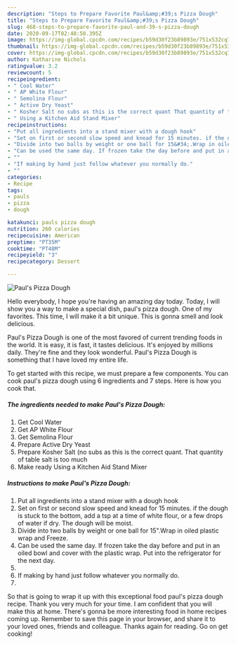```yaml
---
description: "Steps to Prepare Favorite Paul&amp;#39;s Pizza Dough"
title: "Steps to Prepare Favorite Paul&amp;#39;s Pizza Dough"
slug: 468-steps-to-prepare-favorite-paul-and-39-s-pizza-dough
date: 2020-09-17T02:48:50.395Z
image: https://img-global.cpcdn.com/recipes/b59d30f23b89893e/751x532cq70/pauls-pizza-dough-recipe-main-photo.jpg
thumbnail: https://img-global.cpcdn.com/recipes/b59d30f23b89893e/751x532cq70/pauls-pizza-dough-recipe-main-photo.jpg
cover: https://img-global.cpcdn.com/recipes/b59d30f23b89893e/751x532cq70/pauls-pizza-dough-recipe-main-photo.jpg
author: Katharine Nichols
ratingvalue: 3.2
reviewcount: 5
recipeingredient:
- " Cool Water"
- " AP White Flour"
- " Semolina Flour"
- " Active Dry Yeast"
- " Kosher Salt no subs as this is the correct quant That quantity of table salt is too much"
- " Using a Kitchen Aid Stand Mixer"
recipeinstructions:
- "Put all ingredients into a stand mixer with a dough hook"
- "Set on first or second slow speed and knead for 15 minutes. if the dough is stuck to the bottom, add a tsp at a time of white flour, or a few drops of water if dry. The dough will be moist."
- "Divide into two balls by weight or one ball for 15&#34;.Wrap in oiled plastic wrap and Freeze."
- "Can be used the same day. If frozen take the day before and put in an oiled bowl and cover with the plastic wrap. Put into the refrigerator for the next day."
- ""
- "If making by hand just follow whatever you normally do."
- ""
categories:
- Recipe
tags:
- pauls
- pizza
- dough

katakunci: pauls pizza dough 
nutrition: 260 calories
recipecuisine: American
preptime: "PT35M"
cooktime: "PT48M"
recipeyield: "3"
recipecategory: Dessert

---
```



![Paul&#39;s Pizza Dough](https://img-global.cpcdn.com/recipes/b59d30f23b89893e/751x532cq70/pauls-pizza-dough-recipe-main-photo.jpg)

Hello everybody, I hope you're having an amazing day today. Today, I will show you a way to make a special dish, paul&#39;s pizza dough. One of my favorites. This time, I will make it a bit unique. This is gonna smell and look delicious.

Paul&#39;s Pizza Dough is one of the most favored of current trending foods in the world. It is easy, it is fast, it tastes delicious. It's enjoyed by millions daily. They're fine and they look wonderful. Paul&#39;s Pizza Dough is something that I have loved my entire life.




To get started with this recipe, we must prepare a few components. You can cook paul&#39;s pizza dough using 6 ingredients and 7 steps. Here is how you cook that.

<!--inarticleads1-->

##### The ingredients needed to make Paul&#39;s Pizza Dough:

1. Get  Cool Water
1. Get  AP White Flour
1. Get  Semolina Flour
1. Prepare  Active Dry Yeast
1. Prepare  Kosher Salt (no subs as this is the correct quant. That quantity of table salt is too much
1. Make ready  Using a Kitchen Aid Stand Mixer




<!--inarticleads2-->

##### Instructions to make Paul&#39;s Pizza Dough:

1. Put all ingredients into a stand mixer with a dough hook
1. Set on first or second slow speed and knead for 15 minutes. if the dough is stuck to the bottom, add a tsp at a time of white flour, or a few drops of water if dry. The dough will be moist.
1. Divide into two balls by weight or one ball for 15&#34;.Wrap in oiled plastic wrap and Freeze.
1. Can be used the same day. If frozen take the day before and put in an oiled bowl and cover with the plastic wrap. Put into the refrigerator for the next day.
1. 
1. If making by hand just follow whatever you normally do.
1. 




So that is going to wrap it up with this exceptional food paul&#39;s pizza dough recipe. Thank you very much for your time. I am confident that you will make this at home. There's gonna be more interesting food in home recipes coming up. Remember to save this page in your browser, and share it to your loved ones, friends and colleague. Thanks again for reading. Go on get cooking!
